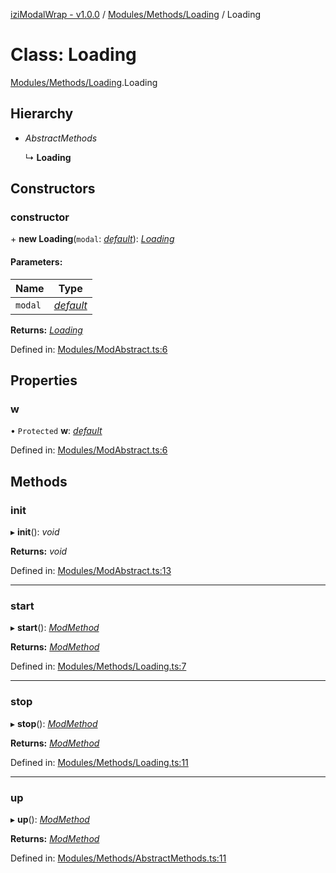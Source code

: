 [iziModalWrap - v1.0.0](../README.md) / [Modules/Methods/Loading](../modules/modules_methods_loading.md) / Loading

# Class: Loading

[Modules/Methods/Loading](../modules/modules_methods_loading.md).Loading

## Hierarchy

* *AbstractMethods*

  ↳ **Loading**

## Constructors

### constructor

\+ **new Loading**(`modal`: [*default*](izimodalwrap.default.md)): [*Loading*](modules_methods_loading.loading.md)

#### Parameters:

Name | Type |
------ | ------ |
`modal` | [*default*](izimodalwrap.default.md) |

**Returns:** [*Loading*](modules_methods_loading.loading.md)

Defined in: [Modules/ModAbstract.ts:6](https://github.com/voltsonic/javascript-izimodal-wrap/blob/04f6ec1/src/Modules/ModAbstract.ts#L6)

## Properties

### w

• `Protected` **w**: [*default*](izimodalwrap.default.md)

Defined in: [Modules/ModAbstract.ts:6](https://github.com/voltsonic/javascript-izimodal-wrap/blob/04f6ec1/src/Modules/ModAbstract.ts#L6)

## Methods

### init

▸ **init**(): *void*

**Returns:** *void*

Defined in: [Modules/ModAbstract.ts:13](https://github.com/voltsonic/javascript-izimodal-wrap/blob/04f6ec1/src/Modules/ModAbstract.ts#L13)

___

### start

▸ **start**(): [*ModMethod*](modules_modmethod.modmethod.md)

**Returns:** [*ModMethod*](modules_modmethod.modmethod.md)

Defined in: [Modules/Methods/Loading.ts:7](https://github.com/voltsonic/javascript-izimodal-wrap/blob/04f6ec1/src/Modules/Methods/Loading.ts#L7)

___

### stop

▸ **stop**(): [*ModMethod*](modules_modmethod.modmethod.md)

**Returns:** [*ModMethod*](modules_modmethod.modmethod.md)

Defined in: [Modules/Methods/Loading.ts:11](https://github.com/voltsonic/javascript-izimodal-wrap/blob/04f6ec1/src/Modules/Methods/Loading.ts#L11)

___

### up

▸ **up**(): [*ModMethod*](modules_modmethod.modmethod.md)

**Returns:** [*ModMethod*](modules_modmethod.modmethod.md)

Defined in: [Modules/Methods/AbstractMethods.ts:11](https://github.com/voltsonic/javascript-izimodal-wrap/blob/04f6ec1/src/Modules/Methods/AbstractMethods.ts#L11)
